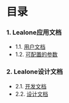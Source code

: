 # 目录

### 1. Lealone应用文档

  * 1.1. [用户文档](https://github.com/lealone/Lealone-Docs/blob/master/%E5%BA%94%E7%94%A8%E6%96%87%E6%A1%A3/%E7%94%A8%E6%88%B7%E6%96%87%E6%A1%A3.md)
  * 1.2. [可配置的参数](https://github.com/lealone/Lealone-Docs/blob/master/%E5%BA%94%E7%94%A8%E6%96%87%E6%A1%A3/%E5%8F%AF%E9%85%8D%E7%BD%AE%E7%9A%84%E5%8F%82%E6%95%B0.txt)

### 2. Lealone设计文档

  * 2.1. [开发文档](https://github.com/lealone/Lealone/blob/master/docs/%E8%AE%BE%E8%AE%A1%E6%96%87%E6%A1%A3/%E5%BC%80%E5%8F%91%E6%96%87%E6%A1%A3.md)
  * 2.2. [设计文档](https://github.com/lealone/Lealone/blob/master/docs/%E8%AE%BE%E8%AE%A1%E6%96%87%E6%A1%A3/%E8%AE%BE%E8%AE%A1%E6%96%87%E6%A1%A3.md)
